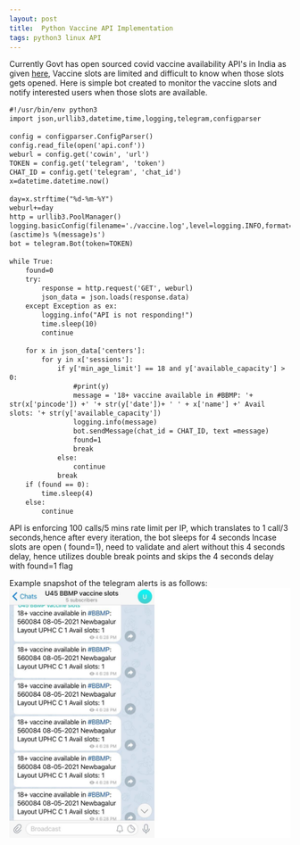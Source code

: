 ```yaml
---
layout: post
title:  Python Vaccine API Implementation
tags: python3 linux API 
---
```


Currently Govt has open sourced covid vaccine availability API's in India as given [here](https://apisetu.gov.in/public/marketplace/api/cowin), Vaccine slots are limited and  difficult to know when those slots gets opened.
Here is simple bot created to monitor the vaccine slots and notify interested users when those slots are available.
   
    #!/usr/bin/env python3
    import json,urllib3,datetime,time,logging,telegram,configparser

    config = configparser.ConfigParser()
    config.read_file(open('api.conf'))
    weburl = config.get('cowin', 'url')
    TOKEN = config.get('telegram', 'token')
    CHAT_ID = config.get('telegram', 'chat_id')
    x=datetime.datetime.now()

    day=x.strftime("%d-%m-%Y")
    weburl+=day
    http = urllib3.PoolManager()
    logging.basicConfig(filename='./vaccine.log',level=logging.INFO,format='%(asctime)s %(message)s')
    bot = telegram.Bot(token=TOKEN)

    while True:
        found=0
        try:
            response = http.request('GET', weburl)
            json_data = json.loads(response.data)
        except Exception as ex:
            logging.info("API is not responding!")
            time.sleep(10)
            continue

        for x in json_data['centers']:
            for y in x['sessions']:
                if y['min_age_limit'] == 18 and y['available_capacity'] > 0:
                    #print(y)
                    message = '18+ vaccine available in #BBMP: '+ str(x['pincode']) +' '+ str(y['date'])+ ' ' + x['name'] +' Avail slots: '+ str(y['available_capacity'])
                    logging.info(message)
                    bot.sendMessage(chat_id = CHAT_ID, text =message)
                    found=1
                    break
                else:
                    continue
                break
        if (found == 0):
            time.sleep(4)
        else:
            continue
 API is  enforcing 100 calls/5 mins rate limit per IP, which translates to 1 call/3 seconds,hence after every iteration, the bot sleeps for 4 seconds
 Incase slots are open ( found=1), need to validate and alert without this 4 seconds delay, hence utilizes double break points and skips the 4 seconds delay with found=1 flag
 
 Example snapshot of the telegram alerts is as follows:
 ![Telegram Notification Snapshot](/assets/screenshots/telegram-vaccine-slot.jpg)
 
 

